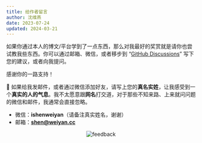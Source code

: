 ```yaml
---
title: 给作者留言
author: 沈维燕
date: 2023-07-24
updated: 2024-03-21
---
```


如果你通过本人的博文/平台学到了一点东西，那么对我最好的奖赏就是请你也尝试教我些东西。你可以通过邮箱、微信，或者移步到 “[GitHub Discussions](https://github.com/shenweiyan/Knowledge-Garden/discussions/16)” 写下您的建议，或者向我提问。

感谢你的一路支持！


📢 如果给我发邮件，或者通过微信添加好友，请写上您的**真名实姓**，让我感受到一个**真实的人的气息**。我不太愿意跟**网名**打交道，对于那些不知来路、上来就问问题的微信和邮件，我通常会直接忽略。

- 微信：**ishenweiyan**（请备注真实姓名，谢谢）
- 邮箱：**shen@weiyan.cc**

<p align="center">
    <img src="https://shub.weiyan.tech/mkdocs/feedback.gif" alt="feedback">
</p>

<script src="https://giscus.app/client.js"
	data-repo="shenweiyan/Knowledge-Garden"
	data-repo-id="R_kgDOKgxWlg"
	data-mapping="number"
	data-term="16"
	data-reactions-enabled="1"
	data-emit-metadata="0"
	data-input-position="bottom"
	data-theme="light"
	data-lang="zh-CN"
	crossorigin="anonymous"
	async>
</script>
